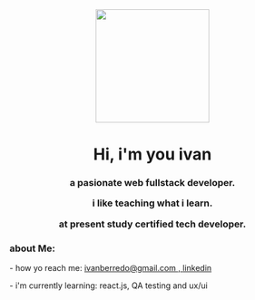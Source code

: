 <div id="header" align="center">
   <img src="https://media.giphy.com/media/qgQUggAC3Pfv687qPC/giphy.gif" width="200" />
   <h1 align="center"> Hi, i'm you ivan </h1>
  <h3 align="center"> <p>a pasionate web fullstack developer.</p> 
    <p>i like teaching what i learn.</p>
    <p>at present study certified tech developer.</p> 
   </h3>
   </div>
   
  <div align="left">
   <h3> about Me: </h3>
   <p> - how yo reach me: <a target= "_blank" href= "https://mail.google.com/mail/u/0/#inboxivanberredo@gmail.com"> ivanberredo@gmail.com , </a> <a target= "_blank" href="https://www.linkedin.com/in/ivan-berredo-5065981a3/"> linkedin </a> </p>
   <p> - i'm currently learning: react.js, QA testing and ux/ui </p>
</div>
